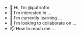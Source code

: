 - 👋 Hi, I’m @putrinfhr
- 👀 I’m interested in ...
- 🌱 I’m currently learning ...
- 💞️ I’m looking to collaborate on ...
- 📫 How to reach me ...

<!---
putrinfhr/putrinfhr is a ✨ special ✨ repository because its `README.md` (this file) appears on your GitHub profile.
You can click the Preview link to take a look at your changes.
--->
